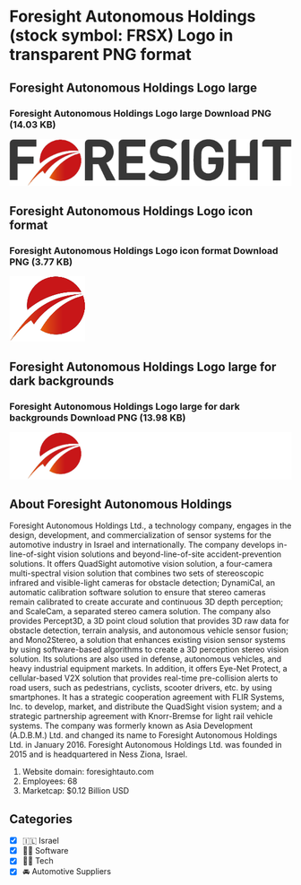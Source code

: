 # Foresight Autonomous Holdings (stock symbol: FRSX) Logo in transparent PNG format

## Foresight Autonomous Holdings Logo large

### Foresight Autonomous Holdings Logo large Download PNG (14.03 KB)

![Foresight Autonomous Holdings Logo large Download PNG (14.03 KB)](/img/orig/FRSX_BIG-4cf914d1.png)

## Foresight Autonomous Holdings Logo icon format

### Foresight Autonomous Holdings Logo icon format Download PNG (3.77 KB)

![Foresight Autonomous Holdings Logo icon format Download PNG (3.77 KB)](/img/orig/FRSX-dbf2b40d.png)

## Foresight Autonomous Holdings Logo large for dark backgrounds

### Foresight Autonomous Holdings Logo large for dark backgrounds Download PNG (13.98 KB)

![Foresight Autonomous Holdings Logo large for dark backgrounds Download PNG (13.98 KB)](/img/orig/FRSX_BIG.D-916c84c3.png)

## About Foresight Autonomous Holdings

Foresight Autonomous Holdings Ltd., a technology company, engages in the design, development, and commercialization of sensor systems for the automotive industry in Israel and internationally. The company develops in-line-of-sight vision solutions and beyond-line-of-site accident-prevention solutions. It offers QuadSight automotive vision solution, a four-camera multi-spectral vision solution that combines two sets of stereoscopic infrared and visible-light cameras for obstacle detection; DynamiCal, an automatic calibration software solution to ensure that stereo cameras remain calibrated to create accurate and continuous 3D depth perception; and ScaleCam, a separated stereo camera solution. The company also provides Percept3D, a 3D point cloud solution that provides 3D raw data for obstacle detection, terrain analysis, and autonomous vehicle sensor fusion; and Mono2Stereo, a solution that enhances existing vision sensor systems by using software-based algorithms to create a 3D perception stereo vision solution. Its solutions are also used in defense, autonomous vehicles, and heavy industrial equipment markets. In addition, it offers Eye-Net Protect, a cellular-based V2X solution that provides real-time pre-collision alerts to road users, such as pedestrians, cyclists, scooter drivers, etc. by using smartphones. It has a strategic cooperation agreement with FLIR Systems, Inc. to develop, market, and distribute the QuadSight vision system; and a strategic partnership agreement with Knorr-Bremse for light rail vehicle systems. The company was formerly known as Asia Development (A.D.B.M.) Ltd. and changed its name to Foresight Autonomous Holdings Ltd. in January 2016. Foresight Autonomous Holdings Ltd. was founded in 2015 and is headquartered in Ness Ziona, Israel.

1. Website domain: foresightauto.com
2. Employees: 68
3. Marketcap: $0.12 Billion USD


## Categories
- [x] 🇮🇱 Israel
- [x] 👨‍💻 Software
- [x] 👩‍💻 Tech
- [x] 🚘 Automotive Suppliers
